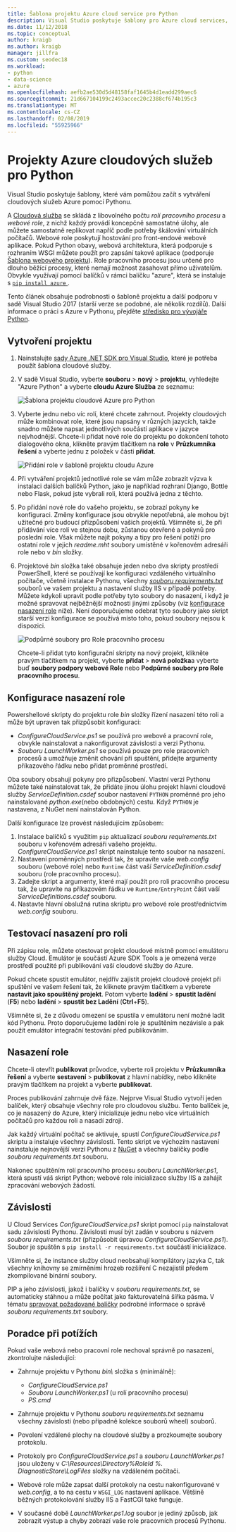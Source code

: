 ```yaml
---
title: Šablona projektu Azure cloud service pro Python
description: Visual Studio poskytuje šablony pro Azure cloud services, které jsou napsané v Pythonu, včetně nasazení role, závislosti a řešení potíží.
ms.date: 11/12/2018
ms.topic: conceptual
author: kraigb
ms.author: kraigb
manager: jillfra
ms.custom: seodec18
ms.workload:
- python
- data-science
- azure
ms.openlocfilehash: aefb2ae530d5d48158faf1645b4d1eadd299aec6
ms.sourcegitcommit: 21d667104199c2493accec20c2388cf674b195c3
ms.translationtype: MT
ms.contentlocale: cs-CZ
ms.lasthandoff: 02/08/2019
ms.locfileid: "55925966"
---
```

# <a name="azure-cloud-service-projects-for-python"></a>Projekty Azure cloudových služeb pro Python

Visual Studio poskytuje šablony, které vám pomůžou začít s vytváření cloudových služeb Azure pomocí Pythonu.

A [Cloudová služba](https://docs.microsoft.com/azure/cloud-services/) se skládá z libovolného počtu *rolí pracovního procesu* a *webové role*, z nichž každý provádí koncepčně samostatné úlohy, ale můžete samostatně replikovat napříč podle potřeby škálování virtuálních počítačů. Webové role poskytují hostování pro front-endové webové aplikace. Pokud Python obavy, webová architektura, která podporuje s rozhraním WSGI můžete použít pro zapsání takové aplikace (podporuje [Šablona webového projektu](python-web-application-project-templates.md)). Role pracovního procesu jsou určené pro dlouho běžící procesy, které nemají možnost zasahovat přímo uživatelům. Obvykle využívají pomocí balíčků v rámci balíčku "azure", která se instaluje s [ `pip install azure` ](https://pypi.org/project/azure).

Tento článek obsahuje podrobnosti o šabloně projektu a další podporu v sadě Visual Studio 2017 (starší verze se podobné, ale několik rozdílů). Další informace o práci s Azure v Pythonu, přejděte [středisko pro vývojáře Python](https://docs.microsoft.com/python/azure/?view=azure-python/?view=azure-python).

## <a name="create-a-project"></a>Vytvoření projektu

1. Nainstalujte [sady Azure .NET SDK pro Visual Studio](https://visualstudio.microsoft.com/vs/azure-tools/), které je potřeba použít šablona cloudové služby.
1. V sadě Visual Studio, vyberte **souboru** > **nový** > **projektu**, vyhledejte "Azure Python" a vyberte **cloudu Azure Služba** ze seznamu:

    ![Šablona projektu cloudové Azure pro Python](media/template-azure-cloud-project.png)

1. Vyberte jednu nebo víc rolí, které chcete zahrnout. Projekty cloudových může kombinovat role, které jsou napsány v různých jazycích, takže snadno můžete napsat jednotlivých součástí aplikace v jazyce nejvhodnější. Chcete-li přidat nové role do projektu po dokončení tohoto dialogového okna, klikněte pravým tlačítkem na **role** v **Průzkumníka řešení** a vyberte jednu z položek v části **přidat**.

    ![Přidání role v šabloně projektu cloudu Azure](media/template-azure-cloud-service-project-wizard.png)

1. Při vytváření projektů jednotlivé role se vám může zobrazit výzva k instalaci dalších balíčků Python, jako je například rozhraní Django, Bottle nebo Flask, pokud jste vybrali roli, která používá jedna z těchto.

1. Po přidání nové role do vašeho projektu, se zobrazí pokyny ke konfiguraci. Změny konfigurace jsou obvykle nepotřebná, ale mohou být užitečné pro budoucí přizpůsobení vašich projektů. Všimněte si, že při přidávání více rolí ve stejnou dobu, zůstanou otevřené a pokynů pro poslední role. Však můžete najít pokyny a tipy pro řešení potíží pro ostatní role v jejich *readme.mht* soubory umístěné v kořenovém adresáři role nebo v *bin* složky.

1. Projektové *bin* složka také obsahuje jeden nebo dva skripty prostředí PowerShell, které se používají ke konfiguraci vzdáleného virtuálního počítače, včetně instalace Pythonu, všechny [ *souboru requirements.txt* ](#dependencies) souborů ve vašem projektu a nastavení služby IIS v případě potřeby. Můžete kdykoli upravit podle potřeby tyto soubory do nasazení, i když je možné spravovat nejběžnější možnosti jinými způsoby (viz [konfigurace nasazení role](#configure-role-deployment) níže). Není doporučujeme odebrat tyto soubory jako skript starší verzi konfigurace se používá místo toho, pokud soubory nejsou k dispozici.

    ![Podpůrné soubory pro Role pracovního procesu](media/template-azure-cloud-service-worker-role-support-files.png)

    Chcete-li přidat tyto konfigurační skripty na nový projekt, klikněte pravým tlačítkem na projekt, vyberte **přidat** > **nová položka**a vyberte buď **soubory podpory webové Role** nebo **Podpůrné soubory pro Role pracovního procesu**.

## <a name="configure-role-deployment"></a>Konfigurace nasazení role

Powershellové skripty do projektu role *bin* složky řízení nasazení této roli a může být upraven tak přizpůsobit konfiguraci:

- *ConfigureCloudService.ps1* se používá pro webové a pracovní role, obvykle nainstalovat a nakonfigurovat závislosti a verzi Pythonu.
- *Souboru LaunchWorker.ps1* se používá pouze pro role pracovních procesů a umožňuje změnit chování při spuštění, přidejte argumenty příkazového řádku nebo přidat proměnné prostředí.

Oba soubory obsahují pokyny pro přizpůsobení. Vlastní verzi Pythonu můžete také nainstalovat tak, že přidáte jinou úlohu projekt hlavní cloudové služby *ServiceDefinition.csdef* soubor nastavení `PYTHON` proměnné pro jeho nainstalované *python.exe*(nebo obdobných) cestu. Když `PYTHON` je nastavena, z NuGet není nainstalován Python.

Další konfigurace lze provést následujícím způsobem:

1. Instalace balíčků s využitím `pip` aktualizací *souboru requirements.txt* souboru v kořenovém adresáři vašeho projektu. *ConfigureCloudService.ps1* skript nainstaluje tento soubor na nasazení.
1. Nastavení proměnných prostředí tak, že upravíte vaše *web.config* souboru (webové role) nebo `Runtime` část vaší *ServiceDefinition.csdef* souboru (role pracovního procesu).
1. Zadejte skript a argumenty, které mají použít pro roli pracovního procesu tak, že upravíte na příkazovém řádku ve `Runtime/EntryPoint` část vaší *ServiceDefinitions.csdef* souboru.
1. Nastavte hlavní obslužná rutina skriptu pro webové role prostřednictvím *web.config* souboru.

## <a name="test-role-deployment"></a>Testovací nasazení pro roli

Při zápisu role, můžete otestovat projekt cloudové místně pomocí emulátoru služby Cloud. Emulátor je součástí Azure SDK Tools a je omezená verze prostředí použité při publikování vaší cloudové služby do Azure.

Pokud chcete spustit emulátor, nejdřív zajistit projekt cloudové projekt při spuštění ve vašem řešení tak, že kliknete pravým tlačítkem a vyberete **nastavit jako spouštěný projekt**. Potom vyberte **ladění** > **spustit ladění** (**F5**) nebo **ladění** > **spustit bez Ladění** (**Ctrl**+**F5**).

Všimněte si, že z důvodu omezení se spustila v emulátoru není možné ladit kód Pythonu. Proto doporučujeme ladění role je spuštěním nezávisle a pak použít emulátor integrační testování před publikováním.

## <a name="deploy-a-role"></a>Nasazení role

Chcete-li otevřít **publikovat** průvodce, vyberte roli projektu v **Průzkumníka řešení** a vyberte **sestavení** > **publikovat** z hlavní nabídky, nebo klikněte pravým tlačítkem na projekt a vyberte **publikovat**.

Proces publikování zahrnuje dvě fáze. Nejprve Visual Studio vytvoří jeden balíček, který obsahuje všechny role pro cloudovou službu. Tento balíček je, co je nasazený do Azure, který inicializuje jednu nebo více virtuálních počítačů pro každou roli a nasadí zdroji.

Jak každý virtuální počítač se aktivuje, spustí *ConfigureCloudService.ps1* skriptu a instaluje všechny závislosti. Tento skript ve výchozím nastavení nainstaluje nejnovější verzi Pythonu z [NuGet](https://www.nuget.org/packages?q=Tags%3A%22python%22+Authors%3A%22Python+Software+Foundation%22) a všechny balíčky podle *souboru requirements.txt* souboru.

Nakonec spuštěním rolí pracovního procesu *souboru LaunchWorker.ps1*, která spustí váš skript Python; webové role inicializace služby IIS a zahájit zpracování webových žádostí.

## <a name="dependencies"></a>Závislosti

U Cloud Services *ConfigureCloudService.ps1* skript pomocí `pip` nainstalovat sadu závislosti Pythonu. Závislosti musí být zadán v souboru s názvem *souboru requirements.txt* (přizpůsobit úpravou *ConfigureCloudService.ps1*). Soubor je spuštěn s `pip install -r requirements.txt` součástí inicializace.

Všimněte si, že instance služby cloud neobsahují kompilátory jazyka C, tak všechny knihovny se zmírněními hrozeb rozšíření C nezajistil předem zkompilované binární soubory.

PIP a jeho závislosti, jakož i balíčky v *souboru requirements.txt*, se automaticky stáhnou a může počítat jako fakturovatelná šířka pásma. V tématu [spravovat požadované balíčky](managing-required-packages-with-requirements-txt.md) podrobné informace o správě *souboru requirements.txt* soubory.

## <a name="troubleshooting"></a>Poradce při potížích

Pokud vaše webová nebo pracovní role nechoval správně po nasazení, zkontrolujte následující:

- Zahrnuje projektu v Pythonu *bin\\*  složka s (minimálně):

  - *ConfigureCloudService.ps1*
  - *Souboru LaunchWorker.ps1* (u rolí pracovního procesu)
  - *PS.cmd*

- Zahrnuje projektu v Pythonu *souboru requirements.txt* seznamu všechny závislosti (nebo případně kolekce souborů wheel) souborů.
- Povolení vzdálené plochy na cloudové služby a prozkoumejte soubory protokolu.
- Protokoly pro *ConfigureCloudService.ps1* a *souboru LaunchWorker.ps1* jsou uloženy v *C:\Resources\Directory\%RoleId %. DiagnosticStore\LogFiles* složky na vzdáleném počítači.
- Webové role může zapsat další protokoly na cestu nakonfigurované v *web.config*, a to na cestu v `WSGI_LOG` nastavení aplikace. Většině běžných protokolování služby IIS a FastCGI také funguje.
- V současné době *LaunchWorker.ps1.log* soubor je jediný způsob, jak zobrazit výstup a chyby zobrazí vaše role pracovních procesů Pythonu.
